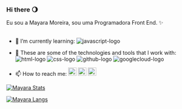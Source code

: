 ### Hi there   :waning_gibbous_moon:

Eu sou a Mayara Moreira, sou uma Programadora Front End. ✨
<br>
<br>
- 🌱 I’m currently learning:  <img src="https://img.shields.io/badge/JavaScript-323330?style=for-the-badge&logo=javascript&logoColor=F7DF1E" alt="javascript-logo"/>

- :memo: These are some of the technologies and tools that l work with:  <img src="https://img.shields.io/badge/HTML5-E34F26?style=for-the-badge&logo=html5&logoColor=white" alt="html-logo"/> <img src="https://img.shields.io/badge/CSS3-1572B6?style=for-the-badge&logo=css3&logoColor=white" alt="css-logo"/> <img src="https://img.shields.io/badge/GitHub-100000?style=for-the-badge&logo=github&logoColor=white" alt="github-logo"/> <img src="https://img.shields.io/badge/Google_Cloud-4285F4?style=for-the-badge&logo=google-cloud&logoColor=white" alt="googlecloud-logo"/>


- 📫 How to reach me:
<a href="https://www.instagram.com/mayhelenabraga/"><img width="22px" src="https://www.gov.br/mre/pt-br/consulado-orlando/orlando-arquivos/orlando-imagens/instagramlogo.jpg" alt="instragram-logo"/></a>
<a href="https://www.linkedin.com/in/mayara-braga-146427280/"  ><img width="22px" src="https://img.freepik.com/icones-gratis/linkedin_318-246161.jpg" alt="linkdin-logo"/></a>
<a href="https://twitter.com/_maahBraga2"><img width="22px" src="https://img.freepik.com/icones-gratis/twitter_318-246173.jpg" alt="twitter--logo"/></a>

[![Mayara Stats](https://github-readme-stats.vercel.app/api?username=MayaraMoreira)](https://github.com/anuraghazra/github-readme-stats)

[![Mayara Langs](https://github-readme-stats.vercel.app/api/top-langs/?username=MayaraMoreira)](https://github.com/anuraghazra/github-readme-stats)
